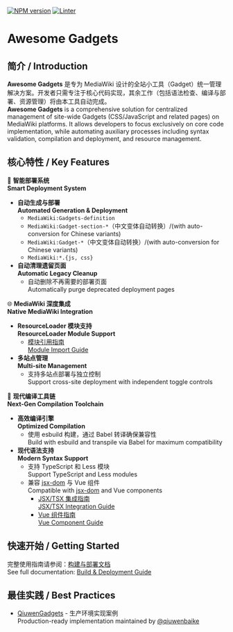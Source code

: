 [![NPM version](https://img.shields.io/npm/v/awesome-gadgets.svg)](https://www.npmjs.com/package/awesome-gadgets)
[![Linter](https://github.com/AnYiEE/AwesomeGadgets/actions/workflows/lint.yml/badge.svg)](https://github.com/AnYiEE/AwesomeGadgets/actions/workflows/lint.yml)

# Awesome Gadgets

## 简介 / Introduction

**Awesome Gadgets** 是专为 MediaWiki 设计的全站小工具（Gadget）统一管理解决方案。开发者只需专注于核心代码实现，其余工作（包括语法检查、编译与部署、资源管理）将由本工具自动完成。<br>**Awesome Gadgets** is a comprehensive solution for centralized management of site-wide Gadgets (CSS/JavaScript and related pages) on MediaWiki platforms. It allows developers to focus exclusively on core code implementation, while automating auxiliary processes including syntax validation, compilation and deployment, and resource management.

## 核心特性 / Key Features

🤖 **智能部署系统**<br>**Smart Deployment System**

- **自动生成与部署**<br>**Automated Generation & Deployment**
    - `MediaWiki:Gadgets-definition`
    - `MediaWiki:Gadget-section-*`（中文变体自动转换）/(with auto-conversion for Chinese variants)
    - `MediaWiki:Gadget-*`（中文变体自动转换）/(with auto-conversion for Chinese variants)
    - `MediaWiki:*.{js, css}`
- **自动清理遗留页面**<br>**Automatic Legacy Cleanup**
    - 自动删除不再需要的部署页面<br>Automatically purge deprecated deployment pages

🌐 **MediaWiki 深度集成**<br>**Native MediaWiki Integration**

- **ResourceLoader 模块支持**<br>**ResourceLoader Module Support**
    - [模块引用指南](docs/how-to-use-exports-and-require-in-mediawiki.md)<br>[Module Import Guide](docs/how-to-use-exports-and-require-in-mediawiki.md)
- **多站点管理**<br>**Multi-site Management**
    - 支持多站点部署与独立控制<br>Support cross-site deployment with independent toggle controls

🚀 **现代编译工具链**<br>**Next-Gen Compilation Toolchain**

- **高效编译引擎**<br>**Optimized Compilation**
    - 使用 esbuild 构建，通过 Babel 转译确保兼容性<br>Build with esbuild and transpile via Babel for maximum compatibility
- **现代语法支持**<br>**Modern Syntax Support**
    - 支持 TypeScript 和 Less 模块<br>Support TypeScript and Less modules
    - 兼容 [jsx-dom](https://www.npmjs.com/package/jsx-dom) 与 Vue 组件<br>Compatible with [jsx-dom](https://www.npmjs.com/package/jsx-dom) and Vue components
        - [JSX/TSX 集成指南](docs/how-to-use-jsx-and-tsx-with-jsxdom.md)<br>[JSX/TSX Integration Guide](docs/how-to-use-jsx-and-tsx-with-jsxdom.md)
        - [Vue 组件指南](docs/how-to-use-vue.md)<br>[Vue Component Guide](docs/how-to-use-vue.md)

## 快速开始 / Getting Started

完整使用指南请参阅：[构建与部署文档](docs/how-to-build-or-deploy.md)<br>See full documentation: [Build & Deployment Guide](docs/how-to-build-or-deploy.md)

## 最佳实践 / Best Practices

- [QiuwenGadgets](https://github.com/qiuwenbaike/QiuwenGadgets) - 生产环境实现案例<br>Production-ready implementation maintained by [@qiuwenbaike](https://github.com/qiuwenbaike)
